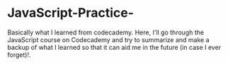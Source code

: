 # JavaScript-Practice-
Basically what I learned from codecademy. Here, I'll go through the JavaScript course on Codecademy and try to summarize and make a backup of what I learned so that it can aid me in the future (in case I ever forget)!.
